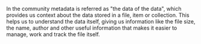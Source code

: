 In the community metadata is referred as "the data of the data", which provides us context about the data stored in a file, item or collection. This helps us to understand the data itself, giving us information like the file size, the name, author and other useful information that makes it easier to manage, work and track the file itself.